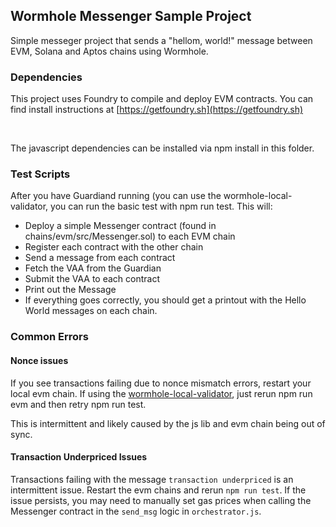 ## Wormhole Messenger Sample Project
Simple messeger project that sends a "hellom, world!" message between EVM, Solana and Aptos chains using Wormhole. 

### Dependencies
This project uses Foundry to compile and deploy EVM contracts. You can find install instructions at [https://getfoundry.sh](https://getfoundry.sh)

<br>

The javascript dependencies can be installed via npm install in this folder.

### Test Scripts
After you have Guardiand running (you can use the wormhole-local-validator, you can run the basic test with npm run test. This will:

* Deploy a simple Messenger contract (found in chains/evm/src/Messenger.sol) to each EVM chain
* Register each contract with the other chain
* Send a message from each contract
* Fetch the VAA from the Guardian
* Submit the VAA to each contract
* Print out the Message
* If everything goes correctly, you should get a printout with the Hello World messages on each chain.

### Common Errors

#### Nonce issues
If you see transactions failing due to nonce mismatch errors, restart your local evm chain. If using the [wormhole-local-validator](wormhole-local-validator), just rerun npm run evm and then retry npm run test.

This is intermittent and likely caused by the js lib and evm chain being out of sync.

#### Transaction Underpriced Issues
Transactions failing with the message `transaction underpriced` is an intermittent issue. Restart the evm chains and rerun `npm run test`. If the issue persists, you may need to manually set gas prices when calling the Messenger contract in the `send_msg` logic in `orchestrator.js`.